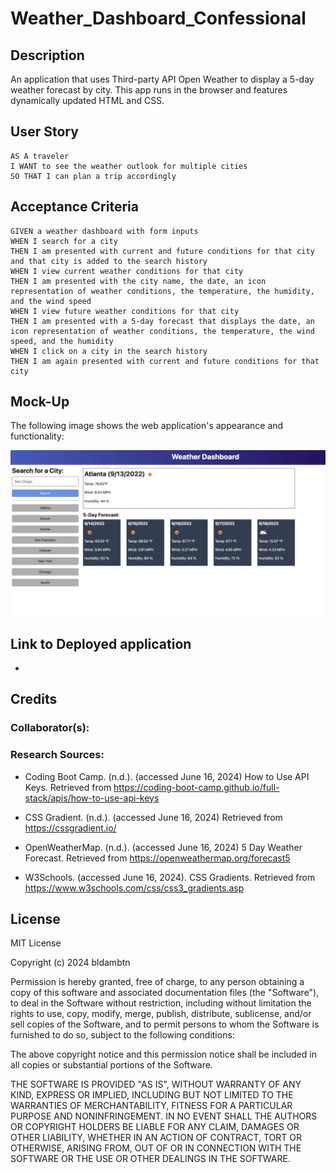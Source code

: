 # Weather_Dashboard_Confessional

## Description

An application that uses Third-party API Open Weather to display a 5-day weather forecast by city. This app runs in the browser and features dynamically updated HTML and CSS.

## User Story

```
AS A traveler
I WANT to see the weather outlook for multiple cities
SO THAT I can plan a trip accordingly
```

## Acceptance Criteria

```
GIVEN a weather dashboard with form inputs
WHEN I search for a city
THEN I am presented with current and future conditions for that city and that city is added to the search history
WHEN I view current weather conditions for that city
THEN I am presented with the city name, the date, an icon representation of weather conditions, the temperature, the humidity, and the wind speed
WHEN I view future weather conditions for that city
THEN I am presented with a 5-day forecast that displays the date, an icon representation of weather conditions, the temperature, the wind speed, and the humidity
WHEN I click on a city in the search history
THEN I am again presented with current and future conditions for that city
```

## Mock-Up

The following image shows the web application's appearance and functionality:

![The weather app includes a search option, a list of cities, and a five-day forecast and current weather conditions for Atlanta.](./Assets/06-server-side-apis-homework-demo.png)

## Link to Deployed application

* 

## Credits

### Collaborator(s):

### Research Sources:

*   Coding Boot Camp. (n.d.). (accessed June 16, 2024) How to Use API Keys. Retrieved from https://coding-boot-camp.github.io/full-stack/apis/how-to-use-api-keys 

*	CSS Gradient. (n.d.). (accessed June 16, 2024) Retrieved from https://cssgradient.io/ 

*   OpenWeatherMap. (n.d.). (accessed June 16, 2024) 5 Day Weather Forecast. Retrieved from https://openweathermap.org/forecast5 

*   W3Schools. (accessed June 16, 2024). CSS Gradients. Retrieved from https://www.w3schools.com/css/css3_gradients.asp

## License
MIT License

Copyright (c) 2024 bldambtn

Permission is hereby granted, free of charge, to any person obtaining a copy
of this software and associated documentation files (the "Software"), to deal
in the Software without restriction, including without limitation the rights
to use, copy, modify, merge, publish, distribute, sublicense, and/or sell
copies of the Software, and to permit persons to whom the Software is
furnished to do so, subject to the following conditions:

The above copyright notice and this permission notice shall be included in all
copies or substantial portions of the Software.

THE SOFTWARE IS PROVIDED "AS IS", WITHOUT WARRANTY OF ANY KIND, EXPRESS OR
IMPLIED, INCLUDING BUT NOT LIMITED TO THE WARRANTIES OF MERCHANTABILITY,
FITNESS FOR A PARTICULAR PURPOSE AND NONINFRINGEMENT. IN NO EVENT SHALL THE
AUTHORS OR COPYRIGHT HOLDERS BE LIABLE FOR ANY CLAIM, DAMAGES OR OTHER
LIABILITY, WHETHER IN AN ACTION OF CONTRACT, TORT OR OTHERWISE, ARISING FROM,
OUT OF OR IN CONNECTION WITH THE SOFTWARE OR THE USE OR OTHER DEALINGS IN THE
SOFTWARE.